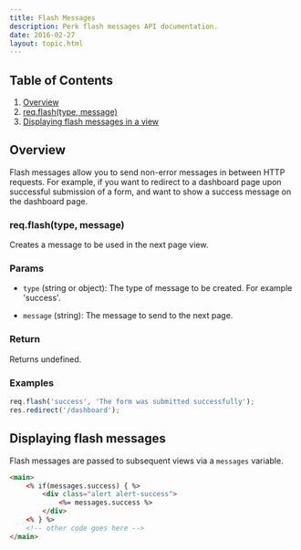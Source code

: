 ```yaml
---
title: Flash Messages
description: Perk flash messages API documentation.
date: 2016-02-27
layout: topic.html
---
```


## Table of Contents

1. [Overview](#overview)
1. [req.flash(type, message)]()
1. [Displaying flash messages in a view]()

## Overview

Flash messages allow you to send non-error messages in between HTTP requests. For example, if you want to redirect to a dashboard page upon successful submission of a form, and want to show a success message on the dashboard page.

### req.flash(type, message)

Creates a message to be used in the next page view.

### Params

* `type` (string or object): The type of message to be created. For example 'success'.

* `message` (string): The message to send to the next page.

### Return

Returns undefined.

### Examples

```js
req.flash('success', 'The form was submitted successfully');
res.redirect('/dashboard');
```

## Displaying flash messages

Flash messages are passed to subsequent views via a `messages` variable.

```html
<main>
	<% if(messages.success) { %>
		<div class="alert alert-success">
			<%= messages.success %>
		</div>
	<% } %>
	<!-- other code goes here -->
</main>
```